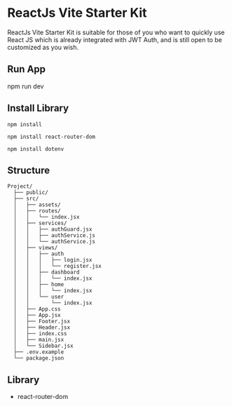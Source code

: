 # ReactJs Vite Starter Kit
ReactJs Vite Starter Kit is suitable for those of you who want to quickly use React JS which is already integrated with JWT Auth, and is still open to be customized as you wish.

## Run App ##
npm run dev

## Install Library ##
```plaintext
npm install
```
```plaintext
npm install react-router-dom
```
```plaintext
npm install dotenv
```

## Structure ##
```plaintext
Project/
  ├── public/
  ├── src/
  │   ├── assets/
  │   ├── routes/
  │   │   └── index.jsx
  │   ├── services/
  │   │   ├── authGuard.jsx
  │   │   ├── authService.js
  │   │   └── authService.js
  │   ├── views/
  │   │   ├── auth
  │   │   │   ├── login.jsx
  │   │   │   └── register.jsx
  │   │   ├── dashboard
  │   │   │   └── index.jsx
  │   │   ├── home
  │   │   │   └── index.jsx
  │   │   └── user
  │   │       └── index.jsx
  │   ├── App.css
  │   ├── App.jsx
  │   ├── Footer.jsx
  │   ├── Header.jsx
  │   ├── index.css
  │   ├── main.jsx
  │   └── Sidebar.jsx
  ├── .env.example
  └── package.json
  ```

## Library ##
- react-router-dom
